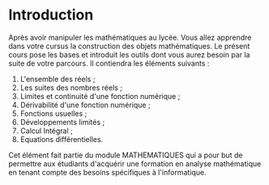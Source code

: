 Introduction
============================
Après avoir manipuler les mathématiques au lycée. Vous allez apprendre dans votre cursus la construction des objets mathématiques. Le présent cours pose les bases et introduit les outils dont vous aurez besoin par la suite de votre parcours. Il contiendra les éléments suivants :

1. L'ensemble des réels ;
2. Les suites des nombres réels ;
3. Limites et continuité d'une fonction numérique ;
4. Dérivabilité d'une fonction numérique ;
5. Fonctions usuelles ;
6. Développements limités ;
7. Calcul Intégral ;
8. Equations différentielles.


Cet élément fait partie du module MATHEMATIQUES qui a pour but de permettre aux étudiants d'acquérir une formation en analyse mathématique en tenant compte des besoins spécifiques à l'informatique.
